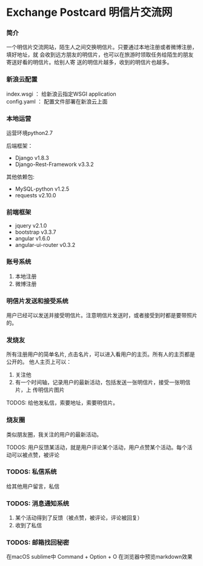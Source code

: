 <h1>Exchange Postcard 明信片交流网</h1>

### 简介  

一个明信片交流网站，陌生人之间交换明信片。只要通过本地注册或者微博注册，填好地址，就
会收到远方朋友的明信片，也可以在旅游时领取任务给陌生的朋友寄送好看的明信片。给别人寄
送的明信片越多，收到的明信片也越多。

### 新浪云配置
index.wsgi ： 给新浪云指定WSGI application </br>
config.yaml ： 配置文件部署在新浪云上面 </br>

### 本地运营
运营环境python2.7 </br>

后端框架： </br>
 - Django v1.8.3
 - Django-Rest-Framework v3.3.2  </br>

其他依赖包: </br>
 - MySQL-python v1.2.5
 - requests v2.10.0

### 前端框架
 - jquery  v2.1.0   
 - bootstrap  v3.3.7
 - angular  v1.6.0   
 - angular-ui-router  v0.3.2   


### 账号系统
1. 本地注册
2. 微博注册

### 明信片发送和接受系统
用户已经可以发送并接受明信片。注意明信片发送时，或者接受到时都是要带照片的。

### 发烧友 
所有注册用户的简单名片, 点击名片，可以进入看用户的主页。所有人的主页都是公开的。
他人主页上可以：
   1. 关注他
   2. 有一个时间轴，记录用户的最新活动，包括发送一张明信片，接受一张明信片，上
   传明信片图片 

TODOS: 
给他发私信，索要地址，索要明信片。

### 烧友圈
类似朋友圈，我关注的用户的最新活动。

TODOS: 
用户反馈某活动，就是用户评论某个活动，用户点赞某个活动。每个活动可以被点赞，被评论
  
### TODOS: 私信系统
给其他用户留言，私信

### TODOS: 消息通知系统
1. 某个活动得到了反馈（被点赞，被评论，评论被回复）
2. 收到了私信

### TODOS: 邮箱找回秘密


<p>在macOS sublime中 Command + Option + O 在浏览器中预览markdown效果</p>





